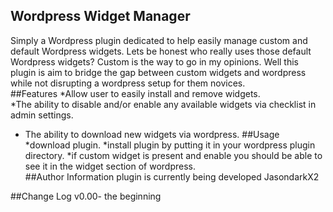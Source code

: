 ## Wordpress Widget Manager
Simply a Wordpress plugin dedicated to help easily manage custom and default Wordpress widgets.
Lets be honest who really uses those default Wordpress widgets? Custom is the way to go in my opinions.
Well this plugin is aim to bridge the gap between custom widgets and wordpress while not disrupting a wordpress setup for them novices.   
##Features
*Allow user to easily install and remove widgets.  
*The ability to disable and/or enable any available widgets via checklist in admin settings.
* The ability to download new widgets via wordpress.
##Usage
*download plugin.
*install plugin by putting it in your wordpress plugin directory.
*if custom widget is present and enable you should be able to see it in the widget section of wordpress.  
##Author Information
plugin is currently being developed JasondarkX2

##Change Log
v0.00- the beginning  

